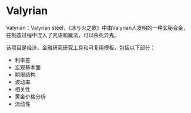 # Valyrian

Valyrian：Valyrian steel，《冰与火之歌》中由Valyrian人发明的一种玄秘合金，在制造过程中混入了咒语和魔法，可以杀死异鬼。

该项目是经济、金融研究研究工具和可复用模板，包括以下部分：

* 利率差
* 宏观基本面
* 期限结构
* 波动率
* 相关性
* 黄金价格分析
* 流动性
